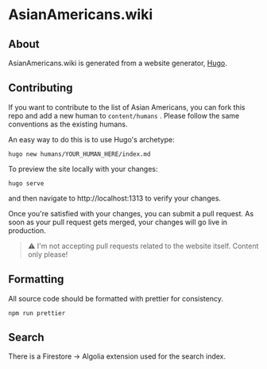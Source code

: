 # AsianAmericans.wiki

## About

AsianAmericans.wiki is generated from a website generator,
[Hugo](https://gohugo.io/).

## Contributing

If you want to contribute to the list of Asian Americans, you can fork this repo
and add a new human to `content/humans` . Please follow the same conventions as
the existing humans.

An easy way to do this is to use Hugo's archetype:

```shell
hugo new humans/YOUR_HUMAN_HERE/index.md
```

To preview the site locally with your changes:

```shell
hugo serve
```

and then navigate to http://localhost:1313 to verify your changes.

Once you're satisfied with your changes, you can submit a pull request. As soon
as your pull request gets merged, your changes will go live in production.

> :warning: I'm not accepting pull requests related to the website itself.
> Content only please!

## Formatting

All source code should be formatted with prettier for consistency.

```shell
npm run prettier
```

## Search

There is a Firestore -> Algolia extension used for the search index.
